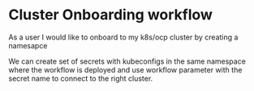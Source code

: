 # Cluster Onboarding workflow
As a user I would like to onboard to my k8s/ocp cluster by creating a namesapce

We can create set of secrets with kubeconfigs in the same namespace where the workflow is deployed and use workflow parameter with the secret name to connect to the right cluster.